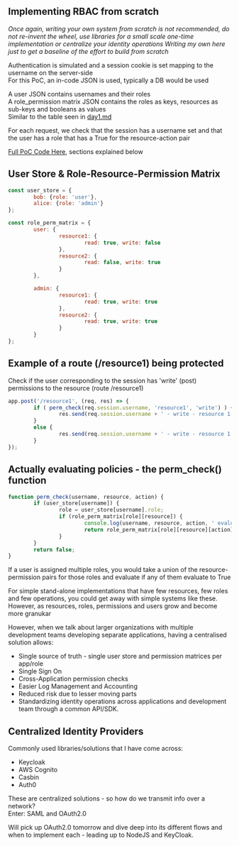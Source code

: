 ## Implementing RBAC from scratch

*Once again, writing your own system from scratch is not recommended, do not re-invent the wheel, use libraries for a small scale one-time implementation or centralize your identity operations*
*Writing my own here just to get a baseline of the effort to build from scratch*

Authentication is simulated and a session cookie is set mapping to the username on the server-side  
For this PoC, an in-code JSON is used, typically a DB would be used  

A user JSON contains usernames and their roles  
A role_permission matrix JSON contains the roles as keys, resources as sub-keys and booleans as values  
Similar to the table seen in [day1.md](https://github.com/asi7296/100_days_of_infosec/blob/master/Identity/day1.md)

For each request, we check that the session has a username set and that the user has a role that has a True for the resource-action pair  

[Full PoC Code Here](https://github.com/asi7296/100_days_of_infosec/blob/master/Identity/custom_rbac_server.js), sections explained below


## User Store & Role-Resource-Permission Matrix
```javascript
const user_store = {
        bob: {role: 'user'},
        alice: {role: 'admin'}
};

const role_perm_matrix = {
        user: {
                resource1: {
                        read: true, write: false
                },
                resource2: {
                        read: false, write: true
                }
        },

        admin: {
                resource1: {
                        read: true, write: true
                },
                resource2: {
                        read: true, write: true
                }
        }
};

```

## Example of a route (/resource1) being protected
Check if the user corresponding to the session has 'write' (post) permissions to the resource (route /resource1) 
```javascript
app.post('/resource1', (req, res) => {
        if ( perm_check(req.session.username, 'resource1', 'write') ) {
                res.send(req.session.username + ' - write - resource 1 - ALLOWED');
        }
        else {
                res.send(req.session.username + ' - write - resource 1 - DISALLOWED');
        }
});
```

## Actually evaluating policies - the perm_check() function
```javascript
function perm_check(username, resource, action) {
        if (user_store[username]) {
                role = user_store[username].role;
                if (role_perm_matrix[role][resource]) {
                        console.log(username, resource, action, ' evaluated to: ', role_perm_matrix[role][resource][action]);
                        return role_perm_matrix[role][resource][action];
                }
        }
        return false;
}
```

If a user is assigned multiple roles, you would take a union of the resource-permission pairs for those roles and evaluate if any of them evaluate to True  
  
  
For simple stand-alone implementations that have few resources, few roles and few operations, you could get away with simple systems like these. However, as resources, roles, permissions and users grow and become more granukar

However, when we talk about larger organizations with multiple development teams developing separate applications, having a centralised solution allows:
- Single source of truth - single user store and permission matrices per app/role
- Single Sign On 
- Cross-Application permission checks 
- Easier Log Management and Accounting
- Reduced risk due to lesser moving parts 
- Standardizing identity operations across applications and development team through a common API/SDK.


## Centralized Identity Providers
Commonly used libraries/solutions that I have come across:
- Keycloak
- AWS Cognito
- Casbin
- Auth0  

These are centralized solutions - so how do we transmit info over a network?  
Enter: SAML and OAuth2.0  

Will pick up OAuth2.0 tomorrow and dive deep into its different flows and when to implement each - leading up to NodeJS and KeyCloak.
